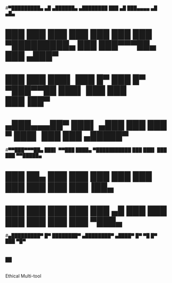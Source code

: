 #▀█████████▄   ▄█     ▄██████▄          ▄████████     ███      ▄█  ███▄▄▄▄      ▄█   ▄█▄ 
#  ███    ███ ███    ███    ███        ███    ███ ▀█████████▄ ███  ███▀▀▀██▄   ███ ▄███▀ 
#  ███    ███ ███▌   ███    █▀         ███    █▀     ▀███▀▀██ ███▌ ███   ███   ███▐██▀   
# ▄███▄▄▄██▀  ███▌  ▄███               ███            ███   ▀ ███▌ ███   ███  ▄█████▀    
#▀▀███▀▀▀██▄  ███▌ ▀▀███ ████▄       ▀███████████     ███     ███▌ ███   ███ ▀▀█████▄    
#  ███    ██▄ ███    ███    ███               ███     ███     ███  ███   ███   ███▐██▄   
#  ███    ███ ███    ███    ███         ▄█    ███     ███     ███  ███   ███   ███ ▀███▄ 
#▄█████████▀  █▀     ████████▀        ▄████████▀     ▄████▀   █▀    ▀█   █▀    ███   ▀█▀ 
#                                                                              ▀         
                                                                       

Ethical Multi-tool
